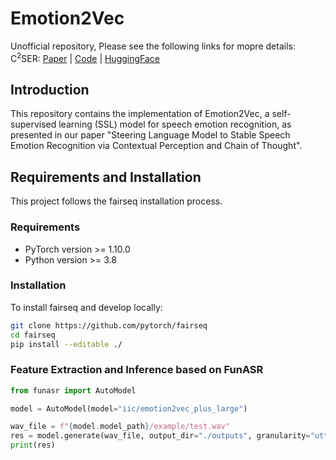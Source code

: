 # Emotion2Vec
Unofficial repository, Please see the following links for mopre details:
C<sup>2</sup>SER: [Paper](https://arxiv.org/abs/2502.18186) | [Code](https://github.com/zxzhao0/C2SER) | [HuggingFace](https://huggingface.co/collections/ASLP-lab/c2ser-67bc735d820403e7969fe8a0)

## Introduction

This repository contains the implementation of Emotion2Vec, a self-supervised learning (SSL) model for speech emotion recognition, as presented in our paper "Steering Language Model to Stable Speech Emotion Recognition via Contextual Perception and Chain of Thought". 

## Requirements and Installation

This project follows the fairseq installation process.

### Requirements

- PyTorch version >= 1.10.0
- Python version >= 3.8

### Installation

To install fairseq and develop locally:

```bash
git clone https://github.com/pytorch/fairseq
cd fairseq
pip install --editable ./
```

### Feature Extraction  and Inference based on FunASR

```python
from funasr import AutoModel

model = AutoModel(model="iic/emotion2vec_plus_large")

wav_file = f"{model.model_path}/example/test.wav"
res = model.generate(wav_file, output_dir="./outputs", granularity="utterance", extract_embedding=False)
print(res)
```
